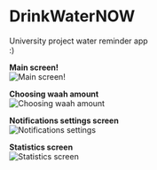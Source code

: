 # DrinkWaterNOW
University project water reminder app  
:)  

**Main screen!**  
![Main screen!](https://i.imgur.com/2Ye1aTK.png)  

**Choosing waah amount**  
![Choosing waah amount](https://i.imgur.com/LhczueP.png)  

**Notifications settings screen**  
![Notifications settings](https://i.imgur.com/h68cW9k.png)  

**Statistics screen**  
![Statistics screen](https://i.imgur.com/JqmLqHu.png)  
